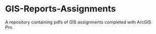 # GIS-Reports-Assignments
A repository containing pdfs of GIS assignments completed with ArcGIS Pro.
